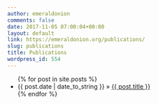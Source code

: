 ```yaml
---
author: emeraldonion
comments: false
date: 2017-11-05 07:00:04+00:00
layout: default
link: https://emeraldonion.org/publications/
slug: publications
title: Publications
wordpress_id: 554
---
```


<ul class="posts">
    {% for post in site.posts %}
        <li><span>{{ post.date | date_to_string }}</span> » <a href="{{ post.url }}" title="{{ post.title }}">{{ post.title }}</a></li>
    {% endfor %}
</ul>